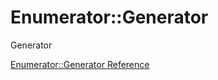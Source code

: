 # Enumerator::Generator

Generator


[Enumerator::Generator Reference](https://ruby-doc.org/core-2.6/Enumerator/Generator.html)
